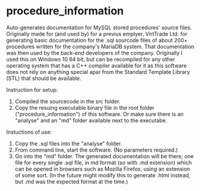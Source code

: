 # procedure_information
Auto-generates documentation for MySQL stored procedures' source files.
Originally made for (and used by) for a previus emplyer, VirtTrade Ltd. 
for generating basic documentation for the .sql sourcode files of about 200+ procedures
written for the company's MariaDB system. That documentation was then 
used by the back-end developers of the company.
Originally I used this on Windows 10 64 bit, but can be recompiled for any other operating system
that has a C++ compiler available for it as this software does not rely on anything special
apar from the Standard Template Library (STL) that should be available.

Instruction for setup:

1. Compiled the sourcecode in the src folder.
2. Copy the resuing executable binary file in the root folder ("procedure_information") of this software.
Or make sure there is an "analyse" and an "md" folder available next to the executabe.

Instuctions of use:

1. Copy the .sql files into the "analyse" folder.
2. From command line, start the software. (No parameters required.)
3. Go into the "md" folder. The generated documentation will be there;
one file for every single .sql file, in md format (so with .md extension)
which can be opened in browsers such as Mozilla Firefox, using an extension of some sort.
(In the future  might modify this to generate .html instead, but .md was the expected format at the time.)

